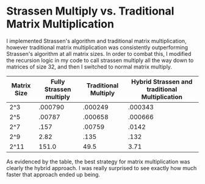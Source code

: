 # Strassen Multiply vs. Traditional Matrix Multiplication

I implemented Strassen's algorithm and traditional matrix multiplication, however traditional
matrix multiplication was consistently outperforming Strassen's algorithm at all matrix sizes.
In order to combat this, I modified the recursion logic in my code to call strassen multiply 
all the way down to matrices of size 32, and then I switched to normal matrix multiply.

| Matrix Size | Fully Strassen multiply | Traditional Multiply | Hybrid Strassen and traditional Multiplication |
|-------------|-------------------------|----------------------|------------------------------------------------|
| 2^3         | .000790                 | .000249              | .000343                                        |
| 2^5         | .00787                  | .000658              | .000666                                        |
| 2^7         | .157                    | .00759               | .0142                                          |
| 2^9         | 2.82                    | .135                 | .132                                           |
| 2^11        | 151.0                   | 49.5                 | 3.71                                           |

As evidenced by the table, the best strategy for matrix multiplication was clearly the hybrid
approach. I was really surprised to see exactly how much faster that approach ended up
being.